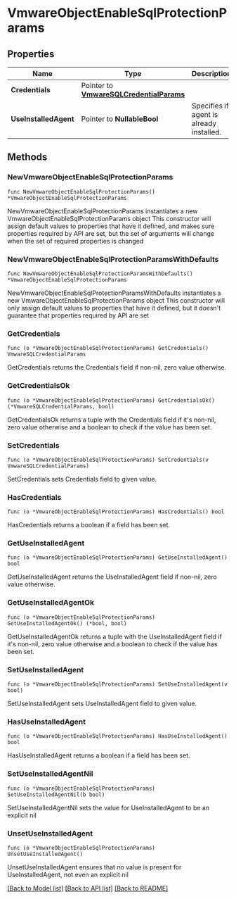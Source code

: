 # VmwareObjectEnableSqlProtectionParams

## Properties

Name | Type | Description | Notes
------------ | ------------- | ------------- | -------------
**Credentials** | Pointer to [**VmwareSQLCredentialParams**](VmwareSQLCredentialParams.md) |  | [optional] 
**UseInstalledAgent** | Pointer to **NullableBool** | Specifies if agent is already installed. | [optional] 

## Methods

### NewVmwareObjectEnableSqlProtectionParams

`func NewVmwareObjectEnableSqlProtectionParams() *VmwareObjectEnableSqlProtectionParams`

NewVmwareObjectEnableSqlProtectionParams instantiates a new VmwareObjectEnableSqlProtectionParams object
This constructor will assign default values to properties that have it defined,
and makes sure properties required by API are set, but the set of arguments
will change when the set of required properties is changed

### NewVmwareObjectEnableSqlProtectionParamsWithDefaults

`func NewVmwareObjectEnableSqlProtectionParamsWithDefaults() *VmwareObjectEnableSqlProtectionParams`

NewVmwareObjectEnableSqlProtectionParamsWithDefaults instantiates a new VmwareObjectEnableSqlProtectionParams object
This constructor will only assign default values to properties that have it defined,
but it doesn't guarantee that properties required by API are set

### GetCredentials

`func (o *VmwareObjectEnableSqlProtectionParams) GetCredentials() VmwareSQLCredentialParams`

GetCredentials returns the Credentials field if non-nil, zero value otherwise.

### GetCredentialsOk

`func (o *VmwareObjectEnableSqlProtectionParams) GetCredentialsOk() (*VmwareSQLCredentialParams, bool)`

GetCredentialsOk returns a tuple with the Credentials field if it's non-nil, zero value otherwise
and a boolean to check if the value has been set.

### SetCredentials

`func (o *VmwareObjectEnableSqlProtectionParams) SetCredentials(v VmwareSQLCredentialParams)`

SetCredentials sets Credentials field to given value.

### HasCredentials

`func (o *VmwareObjectEnableSqlProtectionParams) HasCredentials() bool`

HasCredentials returns a boolean if a field has been set.

### GetUseInstalledAgent

`func (o *VmwareObjectEnableSqlProtectionParams) GetUseInstalledAgent() bool`

GetUseInstalledAgent returns the UseInstalledAgent field if non-nil, zero value otherwise.

### GetUseInstalledAgentOk

`func (o *VmwareObjectEnableSqlProtectionParams) GetUseInstalledAgentOk() (*bool, bool)`

GetUseInstalledAgentOk returns a tuple with the UseInstalledAgent field if it's non-nil, zero value otherwise
and a boolean to check if the value has been set.

### SetUseInstalledAgent

`func (o *VmwareObjectEnableSqlProtectionParams) SetUseInstalledAgent(v bool)`

SetUseInstalledAgent sets UseInstalledAgent field to given value.

### HasUseInstalledAgent

`func (o *VmwareObjectEnableSqlProtectionParams) HasUseInstalledAgent() bool`

HasUseInstalledAgent returns a boolean if a field has been set.

### SetUseInstalledAgentNil

`func (o *VmwareObjectEnableSqlProtectionParams) SetUseInstalledAgentNil(b bool)`

 SetUseInstalledAgentNil sets the value for UseInstalledAgent to be an explicit nil

### UnsetUseInstalledAgent
`func (o *VmwareObjectEnableSqlProtectionParams) UnsetUseInstalledAgent()`

UnsetUseInstalledAgent ensures that no value is present for UseInstalledAgent, not even an explicit nil

[[Back to Model list]](../README.md#documentation-for-models) [[Back to API list]](../README.md#documentation-for-api-endpoints) [[Back to README]](../README.md)



